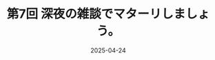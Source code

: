---
archiveId: archive0007
title: 第7回 深夜の雑談でマターリしましょう。
description: archive template
draft: true
date: 2025-04-24
videoId: O-_Q3EVfELI
tags: ['雑談']
---